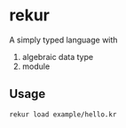 # rekur

A simply typed language with

1. algebraic data type
2. module

## Usage

```
rekur load example/hello.kr
```
